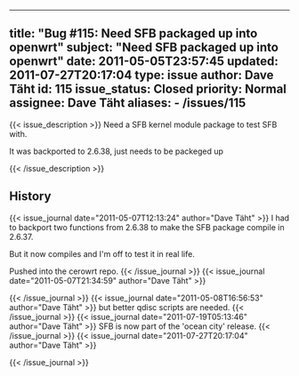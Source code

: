 
---
title: "Bug #115: Need SFB packaged up into openwrt"
subject: "Need SFB packaged up into openwrt"
date: 2011-05-05T23:57:45
updated: 2011-07-27T20:17:04
type: issue
author: Dave Täht
id: 115
issue_status: Closed
priority: Normal
assignee: Dave Täht
aliases:
    - /issues/115
---

{{< issue_description >}}
Need a SFB kernel module package to test SFB with.

It was backported to 2.6.38, just needs to be packeged up


{{< /issue_description >}}

## History
{{< issue_journal date="2011-05-07T12:13:24" author="Dave Täht" >}}
I had to backport two functions from 2.6.38 to make the SFB package
compile in 2.6.37.

But it now compiles and I'm off to test it in real life.

Pushed into the cerowrt repo.
{{< /issue_journal >}}
{{< issue_journal date="2011-05-07T21:34:59" author="Dave Täht" >}}

{{< /issue_journal >}}
{{< issue_journal date="2011-05-08T16:56:53" author="Dave Täht" >}}
but better qdisc scripts are needed.
{{< /issue_journal >}}
{{< issue_journal date="2011-07-19T05:13:46" author="Dave Täht" >}}
SFB is now part of the 'ocean city' release.
{{< /issue_journal >}}
{{< issue_journal date="2011-07-27T20:17:04" author="Dave Täht" >}}

{{< /issue_journal >}}

